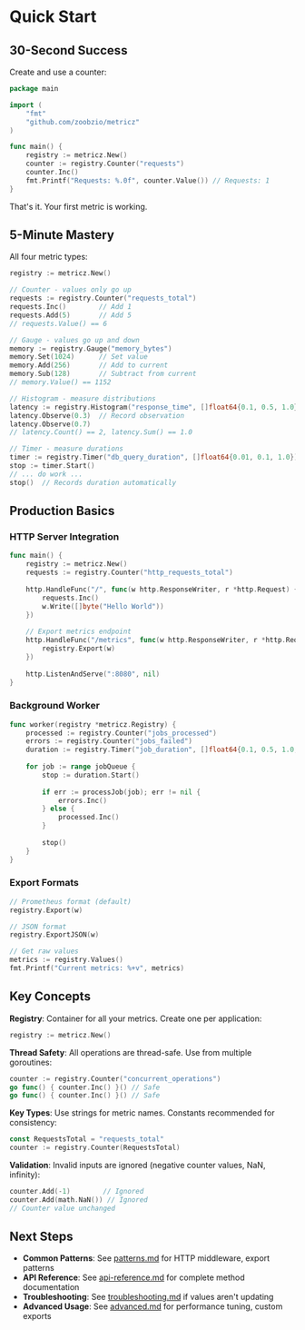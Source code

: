 # Quick Start

## 30-Second Success

Create and use a counter:

```go
package main

import (
    "fmt"
    "github.com/zoobzio/metricz"
)

func main() {
    registry := metricz.New()
    counter := registry.Counter("requests")
    counter.Inc()
    fmt.Printf("Requests: %.0f", counter.Value()) // Requests: 1
}
```

That's it. Your first metric is working.

## 5-Minute Mastery

All four metric types:

```go
registry := metricz.New()

// Counter - values only go up
requests := registry.Counter("requests_total")
requests.Inc()        // Add 1
requests.Add(5)       // Add 5
// requests.Value() == 6

// Gauge - values go up and down  
memory := registry.Gauge("memory_bytes")
memory.Set(1024)      // Set value
memory.Add(256)       // Add to current
memory.Sub(128)       // Subtract from current
// memory.Value() == 1152

// Histogram - measure distributions
latency := registry.Histogram("response_time", []float64{0.1, 0.5, 1.0})
latency.Observe(0.3)  // Record observation
latency.Observe(0.7)
// latency.Count() == 2, latency.Sum() == 1.0

// Timer - measure durations
timer := registry.Timer("db_query_duration", []float64{0.01, 0.1, 1.0})
stop := timer.Start()
// ... do work ...
stop()  // Records duration automatically
```

## Production Basics

### HTTP Server Integration

```go
func main() {
    registry := metricz.New()
    requests := registry.Counter("http_requests_total")
    
    http.HandleFunc("/", func(w http.ResponseWriter, r *http.Request) {
        requests.Inc()
        w.Write([]byte("Hello World"))
    })
    
    // Export metrics endpoint
    http.HandleFunc("/metrics", func(w http.ResponseWriter, r *http.Request) {
        registry.Export(w)
    })
    
    http.ListenAndServe(":8080", nil)
}
```

### Background Worker

```go
func worker(registry *metricz.Registry) {
    processed := registry.Counter("jobs_processed")
    errors := registry.Counter("jobs_failed") 
    duration := registry.Timer("job_duration", []float64{0.1, 0.5, 1.0, 5.0})
    
    for job := range jobQueue {
        stop := duration.Start()
        
        if err := processJob(job); err != nil {
            errors.Inc()
        } else {
            processed.Inc()
        }
        
        stop()
    }
}
```

### Export Formats

```go
// Prometheus format (default)
registry.Export(w) 

// JSON format
registry.ExportJSON(w)

// Get raw values
metrics := registry.Values()
fmt.Printf("Current metrics: %+v", metrics)
```

## Key Concepts

**Registry**: Container for all your metrics. Create one per application:
```go
registry := metricz.New()
```

**Thread Safety**: All operations are thread-safe. Use from multiple goroutines:
```go
counter := registry.Counter("concurrent_operations")
go func() { counter.Inc() }() // Safe
go func() { counter.Inc() }() // Safe
```

**Key Types**: Use strings for metric names. Constants recommended for consistency:
```go
const RequestsTotal = "requests_total"
counter := registry.Counter(RequestsTotal)
```

**Validation**: Invalid inputs are ignored (negative counter values, NaN, infinity):
```go
counter.Add(-1)        // Ignored
counter.Add(math.NaN()) // Ignored  
// Counter value unchanged
```

## Next Steps

- **Common Patterns**: See [patterns.md](patterns.md) for HTTP middleware, export patterns
- **API Reference**: See [api-reference.md](api-reference.md) for complete method documentation  
- **Troubleshooting**: See [troubleshooting.md](troubleshooting.md) if values aren't updating
- **Advanced Usage**: See [advanced.md](advanced.md) for performance tuning, custom exports